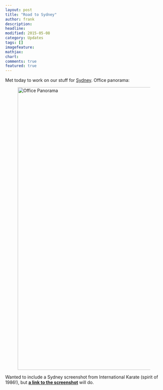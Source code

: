 ```yaml
---
layout: post
title: "Road to Sydney"
author: frank
description: 
headline: 
modified: 2015-05-08
category: Updates
tags: []
imagefeature: 
mathjax: 
chart: 
comments: true
featured: true
---
```

Met today to work on our stuff for [Sydney](http://dh2015.org/). Office panorama:

<figure>
  <img src="{{ site.url }}/images/photos/2015-05-08_10'49_working_session_at_gcdh.jpg" alt="Office Panorama" style="width:56.25rem">
</figure>

Wanted to include a Sydney screenshot from International Karate (spirit of 1986!), but **<a href="http://csdb.dk/release/viewpic.php?id=108752&zoom=1">a link to the screenshot</a>** will do.
